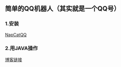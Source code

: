 ## 简单的QQ机器人（其实就是一个QQ号）

### 1.安装

[NapCatQQ](https://napneko.github.io/guide/boot/Shell)

### 2.用JAVA操作

[博客链接](https://blog.csdn.net/changwenpeng/article/details/144649045?spm=1001.2014.3001.5506)

